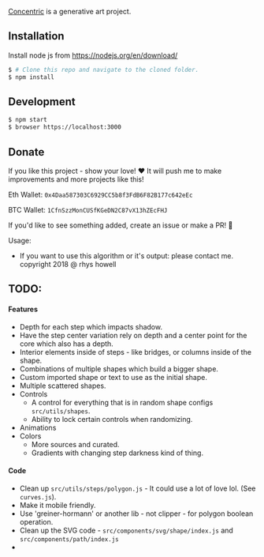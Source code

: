[Concentric](https://anemy.github.io/concentric) is a generative art project.

## Installation

Install node js from https://nodejs.org/en/download/

```bash
$ # Clone this repo and navigate to the cloned folder.
$ npm install
```

## Development

```bash
$ npm start
$ browser https://localhost:3000
```

## Donate

If you like this project - show your love! ❤️
It will push me to make improvements and more projects like this!

Eth Wallet:
```0x4Daa587303C6929CC5b8f3FdB6F82B177c642eEc```

BTC Wallet:
```1CfnSzzMonCUSfKGeDN2C87vX13hZEcFHJ```


If you'd like to see something added, create an issue or make a PR! 🚀


Usage:
- If you want to use this algorithm or it's output: please contact me.
copyright 2018 @ rhys howell

## TODO:
#### Features
- Depth for each step which impacts shadow.
- Have the step center variation rely on depth and a center point for the core which also has a depth.
- Interior elements inside of steps - like bridges, or columns inside of the shape.
- Combinations of multiple shapes which build a bigger shape.
- Custom imported shape or text to use as the initial shape.
- Multiple scattered shapes.
- Controls
  - A control for everything that is in random shape configs `src/utils/shapes`.
  - Ability to lock certain controls when randomizing.
- Animations
- Colors
  - More sources and curated.
  - Gradients with changing step darkness kind of thing.
#### Code
- Clean up `src/utils/steps/polygon.js` - It could use a lot of love lol. (See `curves.js`).
- Make it mobile friendly.
- Use 'greiner-hormann' or another lib - not clipper - for polygon boolean operation.
- Clean up the SVG code - `src/components/svg/shape/index.js` and `src/components/path/index.js`
- 
